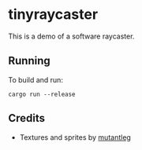 # tinyraycaster

This is a demo of a software raycaster.

## Running

To build and run:

```
cargo run --release
```

## Credits

- Textures and sprites by [mutantleg](https://mutantleg.itch.io/)
